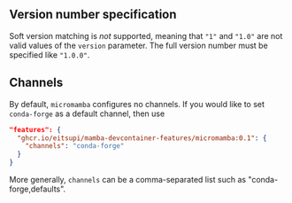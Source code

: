 ## Version number specification

Soft version matching is *not* supported, meaning that `"1"` and `"1.0"` are not
valid values of the `version` parameter. The full version number must be specified
like `"1.0.0"`.

## Channels

By default, `micromamba` configures no channels. If you would like to set `conda-forge`
as a default channel, then use

```json
"features": {
  "ghcr.io/eitsupi/mamba-devcontainer-features/micromamba:0.1": {
    "channels": "conda-forge"
  }
}
```

More generally, `channels` can be a comma-separated list such as "conda-forge,defaults".
